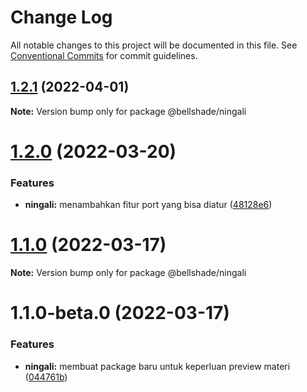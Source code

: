 # Change Log

All notable changes to this project will be documented in this file.
See [Conventional Commits](https://conventionalcommits.org) for commit guidelines.

## [1.2.1](https://github.com/bellshade/bellshade-monorepo/compare/@bellshade/ningali@1.2.0...@bellshade/ningali@1.2.1) (2022-04-01)

**Note:** Version bump only for package @bellshade/ningali

# [1.2.0](https://github.com/bellshade/bellshade-monorepo/compare/@bellshade/ningali@1.1.0...@bellshade/ningali@1.2.0) (2022-03-20)

### Features

- **ningali:** menambahkan fitur port yang bisa diatur ([48128e6](https://github.com/bellshade/bellshade-monorepo/commit/48128e64e21d85eb1d3ebe947d83eef1e21b1bc6))

# [1.1.0](https://github.com/bellshade/bellshade-monorepo/compare/@bellshade/ningali@1.1.0-beta.0...@bellshade/ningali@1.1.0) (2022-03-17)

**Note:** Version bump only for package @bellshade/ningali

# 1.1.0-beta.0 (2022-03-17)

### Features

- **ningali:** membuat package baru untuk keperluan preview materi ([044761b](https://github.com/bellshade/bellshade-monorepo/commit/044761b25fb127dc658cdfa0338665bdb5b75123))
